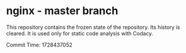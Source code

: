 # nginx - master branch

This repository contains the frozen state of the repository.
Its history is cleared. It is used only for static code
analysis with Codacy.

Commit Time: 1728437052